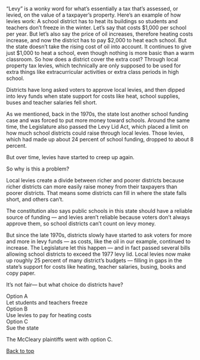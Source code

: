 <span class="drop">“L</span>evy” is a wonky word for what’s essentially a tax that’s assessed, or levied, on the value of a taxpayer’s property.  Here’s an example of how levies work: A school district has to heat its buildings so students and teachers don’t freeze in the winter. Let’s say that costs $1,000 per school per year. But let’s also say the price of oil increases, therefore heating costs increase, and now the district has to pay $2,000 to heat each school. But the state doesn’t take the rising cost of oil into account. It continues to give just $1,000 to heat a school, even though nothing is more basic than a warm classroom. So how does a district cover the extra cost?  Through local property tax levies, which technically are only supposed to be used for extra things like extracurricular activities or extra class periods in high school.

Districts have long asked voters to approve local levies, and then dipped into levy funds when state support for costs like heat, school supplies, buses and teacher salaries fell short. 

As we mentioned, back in the 1970s, the state lost another school funding case and was forced to put more money toward schools.  Around the same time, the Legislature also passed the Levy Lid Act, which placed a limit on how much school districts could raise through local levies.  Those levies, which had made up about 24 percent of school funding, dropped to about 8 percent.

But over time, levies have started to creep up again.

So why is this a problem?

Local levies create a divide between richer and poorer districts because richer districts can more easily raise money from their taxpayers than poorer districts. That means some districts can fill in where the state falls short, and others can’t.  

The constitution also says public schools in this state should have a reliable source of funding &mdash; and levies aren’t reliable because voters don’t always approve them, so school districts can’t count on levy money. 

But since the late 1970s, districts slowly have started to ask voters for more and more in levy funds &mdash; as costs, like the oil in our example, continued to increase. The Legislature let this happen &mdash; and in fact passed several bills allowing school districts to exceed  the 1977 levy lid. Local levies now make up roughly 25 percent of many district’s budgets &mdash; filling in gaps in the state’s support for costs like heating, teacher salaries, busing, books and copy paper.

It’s not fair&mdash; but what choice do districts have? 


<div class="options">
  <div class="option">
    <div class="bold">Option A</div>
    Let students and teachers freeze
  </div>

  <div class="option">
    <div class="bold">Option B</div>
    Use levies to pay for heating costs
  </div>

  <div class="option">
    <div class="bold">Option C</div>
    Sue the state
  </div>
</div>

The McCleary plaintiffs went with option C. 

<div class="top"><a href="#top"><i class="fa fa-caret-up"></i> Back to top</a></div>
